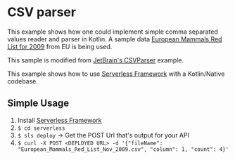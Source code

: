 # CSV parser

This example shows how one could implement simple comma separated values reader and parser in Kotlin.
A sample data [European Mammals Red List for 2009](https://data.europa.eu/euodp/en/data/dataset?res_format=CSV)
from EU is being used.

This sample is modified from [JetBrain's CSVParser](https://github.com/JetBrains/kotlin-native/tree/master/samples/csvparser) example.

This example shows how to use [Serverless Framework](https://serverless.com) with a Kotlin/Native codebase.

## Simple Usage
1. Install [Serverless Framework](https://serverless.com/framework/docs/getting-started/)
2. `$ cd serverless`
3. `$ sls deploy` -> Get the POST Url that's output for your API
4. `$ curl -X POST <DEPLOYED URL> -d '{"fileName": "European_Mammals_Red_List_Nov_2009.csv", "column": 1, "count": 4}'`
